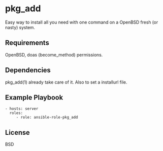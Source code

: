 pkg_add
=========

Easy way to install all you need with one command on a OpenBSD fresh (or nasty) system.

Requirements
------------

OpenBSD, doas (become_method) permissions.

Dependencies
------------

pkg_add(1) already take care of it. Also to set a installurl file.

Example Playbook
----------------

    - hosts: server
      roles:
         - role: ansible-role-pkg_add

License
-------

BSD
